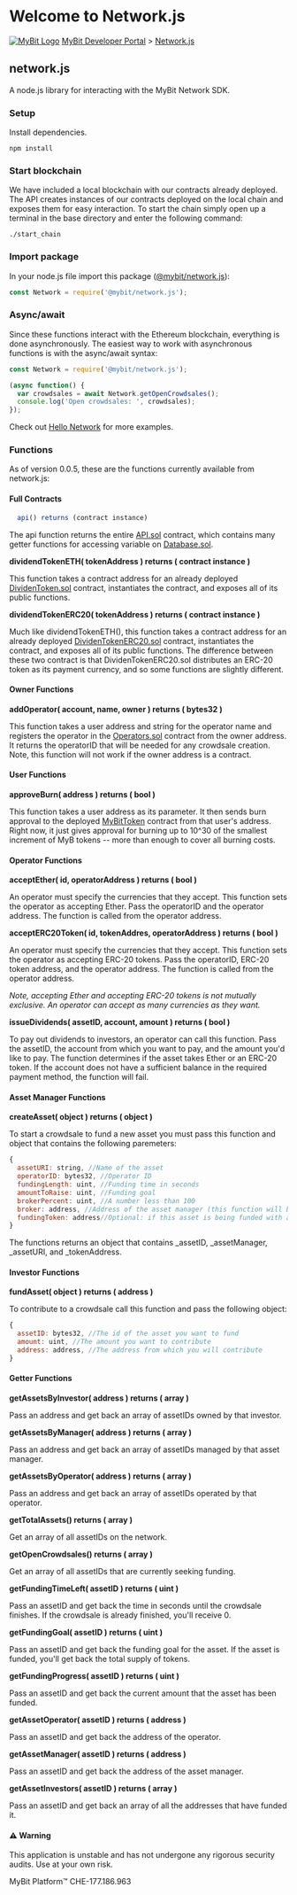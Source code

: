# Welcome to Network.js

 [![MyBit Logo](https://files.mybit.io/mybit-icon-28x28.png)](https://mybit.io/) [MyBit Developer Portal](https://developer.mybit.io/portal/) &gt; [Network.js](https://developer.mybit.io/web)

## network.js

A node.js library for interacting with the MyBit Network SDK.

### Setup

Install dependencies.

`npm install`

### Start blockchain

We have included a local blockchain with our contracts already deployed. The API creates instances of our contracts deployed on the local chain and exposes them for easy interaction. To start the chain simply open up a terminal in the base directory and enter the following command:

`./start_chain`

### Import package

In your node.js file import this package \([@mybit/network.js](https://www.npmjs.com/package/@mybit/network.js)\):

```javascript
const Network = require('@mybit/network.js');
```

### Async/await

Since these functions interact with the Ethereum blockchain, everything is done asynchronously. The easiest way to work with asynchronous functions is with the async/await syntax:

```javascript
const Network = require('@mybit/network.js');

(async function() {
  var crowdsales = await Network.getOpenCrowdsales();
  console.log('Open crowdsales: ', crowdsales);
});
```

Check out [Hello Network](https://www.npmjs.com/package/@mybit/hello-network) for more examples.

### Functions

As of version 0.0.5, these are the functions currently available from network.js:

#### Full Contracts

```javascript
  api() returns (contract instance)
```

The api function returns the entire [API.sol](https://github.com/MyBitFoundation/MyBit-Network.tech/blob/master/contracts/database/API.sol) contract, which contains many getter functions for accessing variable on [Database.sol](https://github.com/MyBitFoundation/MyBit-Network.tech/blob/master/contracts/database/Database.sol).

**dividendTokenETH\( tokenAddress \) returns \( contract instance \)**

This function takes a contract address for an already deployed [DividenToken.sol](https://github.com/MyBitFoundation/MyBit-Network.tech/blob/master/contracts/tokens/erc20/DividendToken.sol) contract, instantiates the contract, and exposes all of its public functions.

**dividendTokenERC20\( tokenAddress \) returns \( contract instance \)**

Much like dividendTokenETH\(\), this function takes a contract address for an already deployed [DividenTokenERC20.sol](https://github.com/MyBitFoundation/MyBit-Network.tech/blob/master/contracts/tokens/erc20/DividendTokenERC20.sol) contract, instantiates the contract, and exposes all of its public functions. The difference between these two contract is that DividenTokenERC20.sol distributes an ERC-20 token as its payment currency, and so some functions are slightly different.

#### Owner Functions

**addOperator\( account, name, owner \) returns \( bytes32 \)**

This function takes a user address and string for the operator name and registers the operator in the [Operators.sol](https://github.com/MyBitFoundation/MyBit-Network.tech/blob/master/contracts/roles/Operators.sol) contract from the owner address. It returns the operatorID that will be needed for any crowdsale creation. Note, this function will not work if the owner address is a contract.

#### User Functions

**approveBurn\( address \) returns \( bool \)**

This function takes a user address as its parameter. It then sends burn approval to the deployed [MyBitToken](https://github.com/MyBitFoundation/MyBit-Network.tech/blob/master/contracts/tokens/erc20/BurnableToken.sol) contract from that user's address. Right now, it just gives approval for burning up to 10^30 of the smallest increment of MyB tokens -- more than enough to cover all burning costs.

#### Operator Functions

**acceptEther\( id, operatorAddress \) returns \( bool \)**

An operator must specify the currencies that they accept. This function sets the operator as accepting Ether. Pass the operatorID and the operator address. The function is called from the operator address.

**acceptERC20Token\( id, tokenAddres, operatorAddress \) returns \( bool \)**

An operator must specify the currencies that they accept. This function sets the operator as accepting ERC-20 tokens. Pass the operatorID, ERC-20 token address, and the operator address. The function is called from the operator address.

_Note, accepting Ether and accepting ERC-20 tokens is not mutually exclusive. An operator can accept as many currencies as they want._

**issueDividends\( assetID, account, amount \) returns \( bool \)**

To pay out dividends to investors, an operator can call this function. Pass the assetID, the account from which you want to pay, and the amount you'd like to pay. The function determines if the asset takes Ether or an ERC-20 token. If the account does not have a sufficient balance in the required payment method, the function will fail.

#### Asset Manager Functions

**createAsset\( object \) returns \( object \)**

To start a crowdsale to fund a new asset you must pass this function and object that contains the following paremeters:

```javascript
{
  assetURI: string, //Name of the asset
  operatorID: bytes32, //Operator ID
  fundingLength: uint, //Funding time in seconds
  amountToRaise: uint, //Funding goal
  brokerPercent: uint, //A number less than 100
  broker: address, //Address of the asset manager (this function will be called from their account)
  fundingToken: address//Optional: if this asset is being funded with an ERC-20 token, you must pass the address
}
```

The functions returns an object that contains \_assetID, \_assetManager, \_assetURI, and \_tokenAddress.

#### Investor Functions

**fundAsset\( object \) returns \( address \)**

To contribute to a crowdsale call this function and pass the following object:

```javascript
{
  assetID: bytes32, //The id of the asset you want to fund
  amount: uint, //The amount you want to contribute
  address: address, //The address from which you will contribute
}
```

#### Getter Functions

**getAssetsByInvestor\( address \) returns \( array \)**

Pass an address and get back an array of assetIDs owned by that investor.

**getAssetsByManager\( address \) returns \( array \)**

Pass an address and get back an array of assetIDs managed by that asset manager.

**getAssetsByOperator\( address \) returns \( array \)**

Pass an address and get back an array of assetIDs operated by that operator.

**getTotalAssets\(\) returns \( array \)**

Get an array of all assetIDs on the network.

**getOpenCrowdsales\(\) returns \( array \)**

Get an array of all assetIDs that are currently seeking funding.

**getFundingTimeLeft\( assetID \) returns \( uint \)**

Pass an assetID and get back the time in seconds until the crowdsale finishes. If the crowdsale is already finished, you'll receive 0.

**getFundingGoal\( assetID \) returns \( uint \)**

Pass an assetID and get back the funding goal for the asset. If the asset is funded, you'll get back the total supply of tokens.

**getFundingProgress\( assetID \) returns \( uint \)**

Pass an assetID and get back the current amount that the asset has been funded.

**getAssetOperator\( assetID \) returns \( address \)**

Pass an assetID and get back the address of the operator.

**getAssetManager\( assetID \) returns \( address \)**

Pass an assetID and get back the address of the asset manager.

**getAssetInvestors\( assetID \) returns \( array \)**

Pass an assetID and get back an array of all the addresses that have funded it.

#### ⚠️ Warning

This application is unstable and has not undergone any rigorous security audits. Use at your own risk.

 MyBit Platform™ CHE-177.186.963  
